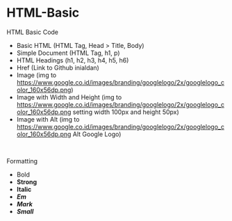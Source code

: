 # HTML-Basic
HTML Basic Code

- Basic HTML (HTML Tag, Head > Title, Body)
- Simple Document (HTML Tag, h1, p)
- HTML Headings (h1, h2, h3, h4, h5, h6)
- Href (Link to Github inialdan)
- Image (img to https://www.google.co.id/images/branding/googlelogo/2x/googlelogo_color_160x56dp.png)
- Image with Width and Height (img to https://www.google.co.id/images/branding/googlelogo/2x/googlelogo_color_160x56dp.png setting width 100px and height 50px)
- Image with Alt (img to https://www.google.co.id/images/branding/googlelogo/2x/googlelogo_color_160x56dp.png Alt Google Logo)
<br>

Formatting
- Bold <b>
- Strong <strong>
- Italic <i>
- Em <em>
- Mark <mark>
- Small <small>